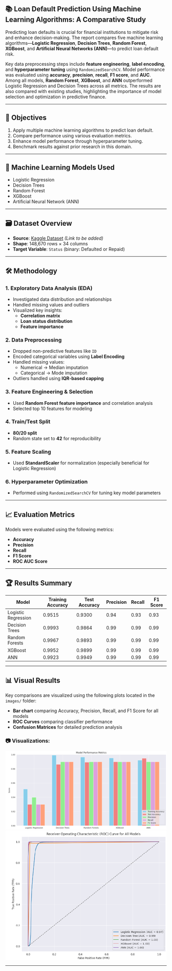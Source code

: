 
## 📚 Loan Default Prediction Using Machine Learning Algorithms: A Comparative Study

Predicting loan defaults is crucial for financial institutions to mitigate risk and enhance decision-making. The report compares five machine learning algorithms—**Logistic Regression**, **Decision Trees**, **Random Forest**, **XGBoost**, and **Artificial Neural Networks (ANN)**—to predict loan default risk.

Key data preprocessing steps include **feature engineering**, **label encoding**, and **hyperparameter tuning** using `RandomizedSearchCV`. Model performance was evaluated using **accuracy**, **precision**, **recall**, **F1 score**, and **AUC**. Among all models, **Random Forest**, **XGBoost**, and **ANN** outperformed Logistic Regression and Decision Trees across all metrics. The results are also compared with existing studies, highlighting the importance of model selection and optimization in predictive finance.

---

## 📌 Objectives

1. Apply multiple machine learning algorithms to predict loan default.
2. Compare performance using various evaluation metrics.
3. Enhance model performance through hyperparameter tuning.
4. Benchmark results against prior research in this domain.

---

## 🧠 Machine Learning Models Used

- Logistic Regression
- Decision Trees
- Random Forest
- XGBoost
- Artificial Neural Network (ANN)

---

## 🗃️ Dataset Overview

- **Source**: [Kaggle Dataset](#) *(Link to be added)*
- **Shape**: 148,670 rows × 34 columns  
- **Target Variable**: `Status` (binary: Defaulted or Repaid)

---

## 🛠️ Methodology

### 1. Exploratory Data Analysis (EDA)
- Investigated data distribution and relationships
- Handled missing values and outliers
- Visualized key insights:
  - **Correlation matrix**
  - **Loan status distribution**
  - **Feature importance**

### 2. Data Preprocessing
- Dropped non-predictive features like `ID`
- Encoded categorical variables using **Label Encoding**
- Handled missing values:
  - Numerical → Median imputation
  - Categorical → Mode imputation
- Outliers handled using **IQR-based capping**

### 3. Feature Engineering & Selection
- Used **Random Forest feature importance** and correlation analysis
- Selected top 10 features for modeling

### 4. Train/Test Split
- **80/20 split**
- Random state set to **42** for reproducibility

### 5. Feature Scaling
- Used **StandardScaler** for normalization (especially beneficial for Logistic Regression)

### 6. Hyperparameter Optimization
- Performed using `RandomizedSearchCV` for tuning key model parameters

---

## 📈 Evaluation Metrics

Models were evaluated using the following metrics:

- **Accuracy**
- **Precision**
- **Recall**
- **F1 Score**
- **ROC AUC Score**

---

## 🏆 Results Summary

| Model               | Training Accuracy | Test Accuracy | Precision | Recall | F1 Score |
|--------------------|-------------------|---------------|-----------|--------|----------|
| Logistic Regression| 0.9515            | 0.9300        | 0.94      | 0.93   | 0.93     |
| Decision Trees     | 0.9993            | 0.9864        | 0.99      | 0.99   | 0.99     |
| Random Forests     | 0.9967            | 0.9893        | 0.99      | 0.99   | 0.99     |
| XGBoost            | 0.9952            | 0.9899        | 0.99      | 0.99   | 0.99     |
| ANN                | 0.9923            | 0.9949        | 0.99      | 0.99   | 0.99     |

---

## 📊 Visual Results

Key comparisons are visualized using the following plots located in the `images/` folder:

- **Bar chart** comparing Accuracy, Precision, Recall, and F1 Score for all models
- **ROC Curves** comparing classifier performance
- **Confusion Matrices** for detailed prediction analysis

### 📷 Visualizations:

![Model Comparison Bar Chart](images/model_comparison.png)
![ROC Curve - All Models](images/roc_curves.png)

---
